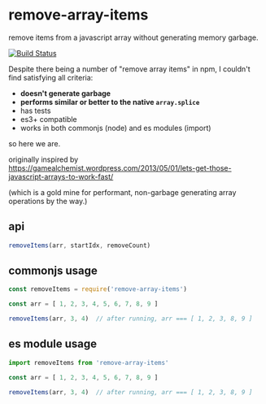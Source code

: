 # remove-array-items

remove items from a javascript array without generating memory garbage.

[![Build Status](https://travis-ci.org/mreinstein/remove-array-items.svg?branch=master)](https://travis-ci.org/mreinstein/remove-array-items)

Despite there being a number of "remove array items" in npm, I couldn't find satisfying all criteria:

* **doesn't generate garbage**
* **performs similar or better to the native `array.splice`**
* has tests
* es3+ compatible
* works in both commonjs (node) and es modules (import)

so here we are.

originally inspired by https://gamealchemist.wordpress.com/2013/05/01/lets-get-those-javascript-arrays-to-work-fast/

(which is a gold mine for performant, non-garbage generating array operations by the way.)


## api

```javascript
removeItems(arr, startIdx, removeCount)
```


## commonjs usage

```javascript
const removeItems = require('remove-array-items')

const arr = [ 1, 2, 3, 4, 5, 6, 7, 8, 9 ]

removeItems(arr, 3, 4)  // after running, arr === [ 1, 2, 3, 8, 9 ]
```

## es module usage

```javascript
import removeItems from 'remove-array-items'

const arr = [ 1, 2, 3, 4, 5, 6, 7, 8, 9 ]

removeItems(arr, 3, 4)  // after running, arr === [ 1, 2, 3, 8, 9 ]
```